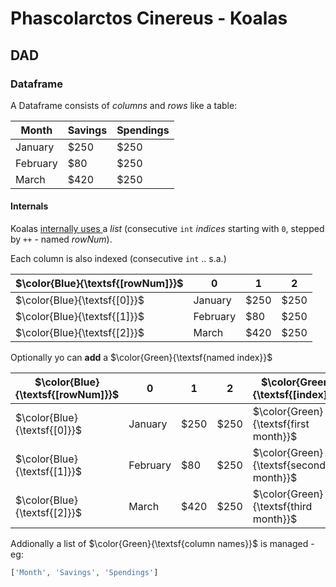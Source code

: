 #  Phascolarctos Cinereus - Koalas

## DAD 

### Dataframe 

A Dataframe consists of <var>columns</var> and <var>rows</var> like a table:

| Month    | Savings | Spendings |
| -------- | ------- |-----------
| January  | $250    | $250      |
| February | $80     | $250      |
| March    | $420    | $250      |

#### Internals

Koalas <u>internally uses </u> a <var>list</var> (consecutive ```int``` <var>indices</var> starting with ```0```, stepped by ```++``` - named <var>rowNum</var>).



Each column is also indexed (consecutive ```int``` .. s.a.)


|$\color{Blue}{\textsf{[rowNum]}}$|      0   |     1   |    2  |
|---------------------------------| -------- | ------- |-------|
|$\color{Blue}{\textsf{[0]}}$     | January  | $250    | $250  |
|$\color{Blue}{\textsf{[1]}}$     | February | $80     | $250  |
|$\color{Blue}{\textsf{[2]}}$     | March    | $420    | $250  |

Optionally yo can <b>add</b> a $\color{Green}{\textsf{named index}}$




|$\color{Blue}{\textsf{[rowNum]}}$|      0   |     1   |    2  |  $\color{Green}{\textsf{[index]}}$  |
|---------------------------------| -------- | ------- |-------|------------|
|$\color{Blue}{\textsf{[0]}}$| January  | $250    | $250  |      $\color{Green}{\textsf{first month}}$   |
|$\color{Blue}{\textsf{[1]}}$| February | $80     | $250  |      $\color{Green}{\textsf{second month}}$   |
|$\color{Blue}{\textsf{[2]}}$| March    | $420    | $250  |      $\color{Green}{\textsf{third month}}$   |



Addionally a list of $\color{Green}{\textsf{column names}}$ is managed - eg: 

```php
['Month', 'Savings', 'Spendings']

```
